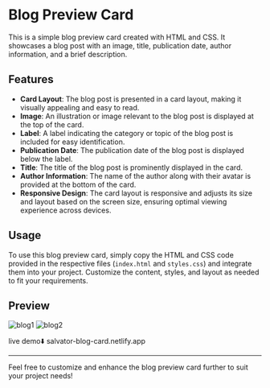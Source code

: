 # Blog Preview Card

This is a simple blog preview card created with HTML and CSS. It showcases a blog post with an image, title, publication date, author information, and a brief description.

## Features

- **Card Layout**: The blog post is presented in a card layout, making it visually appealing and easy to read.
- **Image**: An illustration or image relevant to the blog post is displayed at the top of the card.
- **Label**: A label indicating the category or topic of the blog post is included for easy identification.
- **Publication Date**: The publication date of the blog post is displayed below the label.
- **Title**: The title of the blog post is prominently displayed in the card.
- **Author Information**: The name of the author along with their avatar is provided at the bottom of the card.
- **Responsive Design**: The card layout is responsive and adjusts its size and layout based on the screen size, ensuring optimal viewing experience across devices.

## Usage

To use this blog preview card, simply copy the HTML and CSS code provided in the respective files (`index.html` and `styles.css`) and integrate them into your project. Customize the content, styles, and layout as needed to fit your requirements.

## Preview
![blog1](https://github.com/salvator-del/frontend/assets/65698466/aeab6696-5696-4e34-8f8f-de992f588b2f)
![blog2](https://github.com/salvator-del/frontend/assets/65698466/34632181-180b-44cd-b846-c4db5cd41683)

live demo⬇️
salvator-blog-card.netlify.app

---

Feel free to customize and enhance the blog preview card further to suit your project needs!
